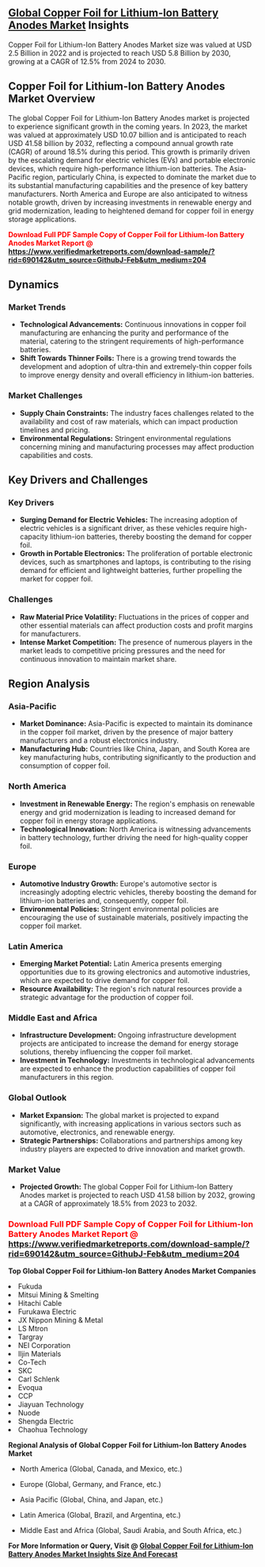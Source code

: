 <h2><a href="https://www.verifiedmarketreports.com/download-sample/?rid=690142&amp;utm_source=GithubJ&amp;utm_medium=204" target="_blank">Global Copper Foil for Lithium-Ion Battery Anodes Market</a> Insights</h2><p>Copper Foil for Lithium-Ion Battery Anodes Market size was valued at USD 2.5 Billion in 2022 and is projected to reach USD 5.8 Billion by 2030, growing at a CAGR of 12.5% from 2024 to 2030.</p><p> <h2>Copper Foil for Lithium-Ion Battery Anodes Market Overview</h2> <p>The global Copper Foil for Lithium-Ion Battery Anodes market is projected to experience significant growth in the coming years. In 2023, the market was valued at approximately USD 10.07 billion and is anticipated to reach USD 41.58 billion by 2032, reflecting a compound annual growth rate (CAGR) of around 18.5% during this period. This growth is primarily driven by the escalating demand for electric vehicles (EVs) and portable electronic devices, which require high-performance lithium-ion batteries. The Asia-Pacific region, particularly China, is expected to dominate the market due to its substantial manufacturing capabilities and the presence of key battery manufacturers. North America and Europe are also anticipated to witness notable growth, driven by increasing investments in renewable energy and grid modernization, leading to heightened demand for copper foil in energy storage applications. </p> <p><strong><p><span class=""><span style="color: #ff0000;"><strong>Download Full PDF Sample Copy of Copper Foil for Lithium-Ion Battery Anodes Market Report</strong> @ </span><a href="https://www.verifiedmarketreports.com/download-sample/?rid=690142&amp;utm_source=GithubJ-Feb&amp;utm_medium=204" target="_blank">https://www.verifiedmarketreports.com/download-sample/?rid=690142&amp;utm_source=GithubJ-Feb&amp;utm_medium=204</a></span></p></strong></p> <h2>Dynamics</h2> <h3>Market Trends</h3> <ul> <li><strong>Technological Advancements:</strong> Continuous innovations in copper foil manufacturing are enhancing the purity and performance of the material, catering to the stringent requirements of high-performance batteries.</li> <li><strong>Shift Towards Thinner Foils:</strong> There is a growing trend towards the development and adoption of ultra-thin and extremely-thin copper foils to improve energy density and overall efficiency in lithium-ion batteries.</li> </ul> <h3>Market Challenges</h3> <ul> <li><strong>Supply Chain Constraints:</strong> The industry faces challenges related to the availability and cost of raw materials, which can impact production timelines and pricing.</li> <li><strong>Environmental Regulations:</strong> Stringent environmental regulations concerning mining and manufacturing processes may affect production capabilities and costs.</li> </ul> <h2>Key Drivers and Challenges</h2> <h3>Key Drivers</h3> <ul> <li><strong>Surging Demand for Electric Vehicles:</strong> The increasing adoption of electric vehicles is a significant driver, as these vehicles require high-capacity lithium-ion batteries, thereby boosting the demand for copper foil.</li> <li><strong>Growth in Portable Electronics:</strong> The proliferation of portable electronic devices, such as smartphones and laptops, is contributing to the rising demand for efficient and lightweight batteries, further propelling the market for copper foil.</li> </ul> <h3>Challenges</h3> <ul> <li><strong>Raw Material Price Volatility:</strong> Fluctuations in the prices of copper and other essential materials can affect production costs and profit margins for manufacturers.</li> <li><strong>Intense Market Competition:</strong> The presence of numerous players in the market leads to competitive pricing pressures and the need for continuous innovation to maintain market share.</li> </ul> <h2>Region Analysis</h2> <h3>Asia-Pacific</h3> <ul> <li><strong>Market Dominance:</strong> Asia-Pacific is expected to maintain its dominance in the copper foil market, driven by the presence of major battery manufacturers and a robust electronics industry.</li> <li><strong>Manufacturing Hub:</strong> Countries like China, Japan, and South Korea are key manufacturing hubs, contributing significantly to the production and consumption of copper foil.</li> </ul> <h3>North America</h3> <ul> <li><strong>Investment in Renewable Energy:</strong> The region's emphasis on renewable energy and grid modernization is leading to increased demand for copper foil in energy storage applications.</li> <li><strong>Technological Innovation:</strong> North America is witnessing advancements in battery technology, further driving the need for high-quality copper foil.</li> </ul> <h3>Europe</h3> <ul> <li><strong>Automotive Industry Growth:</strong> Europe's automotive sector is increasingly adopting electric vehicles, thereby boosting the demand for lithium-ion batteries and, consequently, copper foil.</li> <li><strong>Environmental Policies:</strong> Stringent environmental policies are encouraging the use of sustainable materials, positively impacting the copper foil market.</li> </ul> <h3>Latin America</h3> <ul> <li><strong>Emerging Market Potential:</strong> Latin America presents emerging opportunities due to its growing electronics and automotive industries, which are expected to drive demand for copper foil.</li> <li><strong>Resource Availability:</strong> The region's rich natural resources provide a strategic advantage for the production of copper foil.</li> </ul> <h3>Middle East and Africa</h3> <ul> <li><strong>Infrastructure Development:</strong> Ongoing infrastructure development projects are anticipated to increase the demand for energy storage solutions, thereby influencing the copper foil market.</li> <li><strong>Investment in Technology:</strong> Investments in technological advancements are expected to enhance the production capabilities of copper foil manufacturers in this region.</li> </ul> <h3>Global Outlook</h3> <ul> <li><strong>Market Expansion:</strong> The global market is projected to expand significantly, with increasing applications in various sectors such as automotive, electronics, and renewable energy.</li> <li><strong>Strategic Partnerships:</strong> Collaborations and partnerships among key industry players are expected to drive innovation and market growth.</li> </ul> <h3>Market Value</h3> <ul> <li><strong>Projected Growth:</strong> The global Copper Foil for Lithium-Ion Battery Anodes market is projected to reach USD 41.58 billion by 2032, growing at a CAGR of approximately 18.5% from 2023 to 2032.</li> </ul> <h3><p><span class=""><span style="color: #ff0000;"><strong>Download Full PDF Sample Copy of Copper Foil for Lithium-Ion Battery Anodes Market Report</strong> @ </span><a href="https://www.verifiedmarketreports.com/download-sample/?rid=690142&amp;utm_source=GithubJ-Feb&amp;utm_medium=204" target="_blank">https://www.verifiedmarketreports.com/download-sample/?rid=690142&amp;utm_source=GithubJ-Feb&amp;utm_medium=204</a></span></p></h3> </p><p><strong>Top Global Copper Foil for Lithium-Ion Battery Anodes Market Companies</strong></p><div data-test-id=""><p><li>Fukuda</li><li> Mitsui Mining & Smelting</li><li> Hitachi Cable</li><li> Furukawa Electric</li><li> JX Nippon Mining & Metal</li><li> LS Mtron</li><li> Targray</li><li> NEI Corporation</li><li> Iljin Materials</li><li> Co-Tech</li><li> SKC</li><li> Carl Schlenk</li><li> Evoqua</li><li> CCP</li><li> Jiayuan Technology</li><li> Nuode</li><li> Shengda Electric</li><li> Chaohua Technology</li></p><div><strong>Regional Analysis of&nbsp;Global Copper Foil for Lithium-Ion Battery Anodes Market</strong></div><ul><li dir="ltr"><p dir="ltr">North America&nbsp;(Global, Canada, and Mexico, etc.)</p></li><li dir="ltr"><p dir="ltr">Europe (Global, Germany, and France, etc.)</p></li><li dir="ltr"><p dir="ltr">Asia Pacific&nbsp;(Global, China, and Japan, etc.)</p></li><li dir="ltr"><p dir="ltr">Latin America&nbsp;(Global, Brazil, and Argentina, etc.)</p></li><li dir="ltr">Middle East and Africa&nbsp;(Global, Saudi Arabia, and South Africa, etc.)</li></ul><p><strong>For More Information or Query, Visit @&nbsp;</strong><strong><a href="https://www.verifiedmarketreports.com/product/copper-foil-for-lithium-ion-battery-anodes-market/?utm_source=GithubJ&amp;utm_medium=204" target="_blank">Global Copper Foil for Lithium-Ion Battery Anodes Market Insights Size And Forecast</a></strong></p></div>
